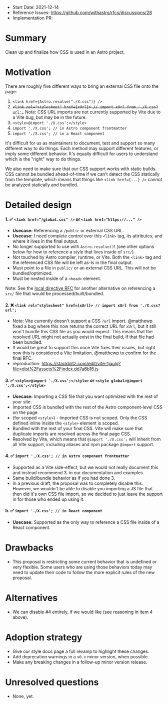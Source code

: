 - Start Date: 2021-12-14
- Reference Issues: https://github.com/withastro/rfcs/discussions/28
- Implementation PR: 

# Summary

Clean up and finalize how CSS is used in an Astro project.

# Motivation

There are roughly five different ways to bring an external CSS file onto the page:

1. `<link href={Astro.resolve("./X.css")} />`
2. ~~`<link rel="stylesheet" href={xUrl}> // import xUrl from './X.css?url';`~~ Note: CSS URL imports are not currently supported by Vite due to a Vite bug, but may be in the future.
3. `<style>@import './X.css';</style>`
4. `import './X.css'; // in Astro component frontmatter`
4. `import './X.css'; // in a React component`

It's difficult for us as maintainers to document, test and support so many different way to do things. Each method may support different features, or imply some different behavior. It's equally difficult for users to understand which is the "right" way to do things.

We also need to make sure that our CSS support works with static builds. CSS cannot be bundled ahead-of-time if we can't detect the CSS statically from the template, which means that things like `<link href={...} />` cannot be analyzed statically and bundled.

# Detailed design

#### 1. ✅ `<link href="/global.css" />` or `<link href="https://..." />`

- **Usecase:** Referencing a `/public` or external CSS URL. 
- **Usecase:** I need complete control over this `<link>` tag, its attributes, and where it lives in the final output.
- No longer supported to use with `Astro.resolve()`! (see other options below for how to reference a style that lives inside of `src/`)
- Not touched by Astro compiler, runtime, or Vite. Both the `<link>` tag and the referenced CSS file will be left as-is in the final output. 
- Must point to a file in `public/` or an external CSS URL. This will not be bundled/optimized.
- Must be nested inside of a `<head>` element.

Note: See the [local directive RFC](https://github.com/withastro/rfcs/blob/build-performance-rfc/active-rfcs/0000-build-performance.md#local-directive) for another alternative on referencing a `src/` file that would be processed/built/bundled.


#### 2. ❌ `<link rel="stylesheet" href={xUrl}> // import xUrl from './X.css?url';`

- Note: Vite currently doesn't support a CSS `?url` import. @matthewp fixed a bug where this now returns the correct URL for `xUrl`, but it still won't bundle this CSS file as you would expect. This means that the resolved URL might not actually exist in the final build, if that file had been bundled. 
- It would be great to support this once Vite fixes their issues, but right now this is considered a Vite limitation. @matthewp to confirm for the final RFC.
- reproduction: https://stackblitz.com/edit/vite-1jaulg?file=dist%2Fassets%2Findex.dd7a6b16.js

<!-- 
- Still supported!
- Vite will see the ESM import, and make sure that this asset exists in your final build.
- Note: There is currently a Vite bug in this support for `import './foo.css?url'`, see: https://stackblitz.com/edit/vite-1jaulg?file=dist%2Fassets%2Findex.dd7a6b16.js
-->

#### 3. ✅ `<style>@import './X.css';</style>` or  `<style global>@import './X.css';</style>`

- **Usecase:** Importing a CSS file that you want optimized with the rest of your site.
- Imported CSS is bundled with the rest of the Astro component-level CSS on the page.
- (for scoped `<style>`) - Imported CSS is not scoped. Only the CSS defined inline inside the `<style>` element is scoped.
- Bundled with the rest of your final CSS. Vite will make sure that duplicate imports are resolved across the final page CSS.
- Resolved by Vite, which means that `@import './X.css';` will inherit from all Vite support, including aliases and npm package `@import` support.

#### 4. ✅ `import './X.css'; // in Astro component frontmatter`

- Supported as a Vite side-effect, but we would not really document this and instead recommend 3. in our documentation and examples.
- Same build/bundle behavior as if you had done 3.
- In a previous draft, the proposal was to completely disable this. However, we wouldn't be able to disable you importing a JS file that then did it's own CSS file import, so we decided to just leave the support in for those who ended up using it.

#### 5. ✅ `import './X.css'; // in React component`

- **Usecase:** Supported as the only way to reference a CSS file inside of a React component.

<!-- 
- Disabled in Astro components in favor of **3. `<style @component>@import './X.css';</style>`**
  - To confirm: is this possible to disable only in Astro components? I think so via Rollup plugin.
- Still supported in React, Preact, and JS files that end up on the client.
  - Open question: if you can import a JS file in an Astro component frontmatter, and then that JS file includes a CSS file ESM import, then is it really that important to disable this with an error? Maybe we just allow this but don't document or recommend it.
-->


# Drawbacks

- This proposal is restricting some current behavior that is undefined or very flexible. Some users who are using those behaviors today may need to update their code to follow the more explicit rules of the new proposal.

# Alternatives

- We can disable #4 entirely, if we would like (see reasoning in item 4 above).

# Adoption strategy

- Give our style docs page a full revamp to highlight these changes.
- Add deprecation warnings in a `v0.x` minor version, when possible.
- Make any breaking changes in a follow-up minor version release.

# Unresolved questions

- None, yet.
